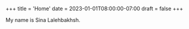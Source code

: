 +++
title = 'Home'
date = 2023-01-01T08:00:00-07:00
draft = false
+++

My name is Sina Lalehbakhsh.
